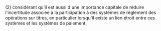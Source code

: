 (2) considérant qu'il est aussi d'une importance capitale de réduire l'incertitude associée à la participation à des systèmes de règlement des opérations sur titres, en particulier lorsqu'il existe un lien étroit entre ces systèmes et les systèmes de paiement;